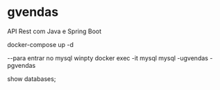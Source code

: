 # gvendas
API Rest com Java e Spring Boot

docker-compose up -d

--para entrar no mysql
winpty docker exec -it mysql mysql -ugvendas -pgvendas

show databases;
